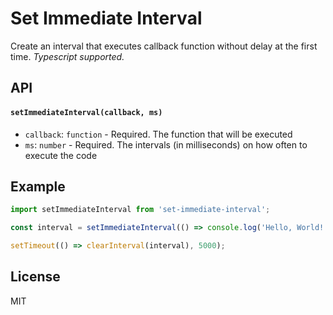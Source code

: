 # Set Immediate Interval

Create an interval that executes callback function without delay at the first time. _Typescript supported._

## API

#### `setImmediateInterval(callback, ms)`

- `callback`: `function` - Required. The function that will be executed
- `ms`: `number` - Required. The intervals (in milliseconds) on how often to execute the code

## Example

```javascript
import setImmediateInterval from 'set-immediate-interval';

const interval = setImmediateInterval(() => console.log('Hello, World!'), 1000);

setTimeout(() => clearInterval(interval), 5000);
```

## License

MIT
